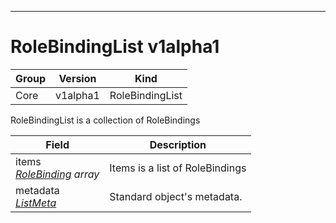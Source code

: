 

-----------
# RoleBindingList v1alpha1



Group        | Version     | Kind
------------ | ---------- | -----------
Core | v1alpha1 | RoleBindingList







RoleBindingList is a collection of RoleBindings



Field        | Description
------------ | -----------
items <br /> *[RoleBinding](#rolebinding-v1alpha1) array*  | Items is a list of RoleBindings
metadata <br /> *[ListMeta](#listmeta-unversioned)*  | Standard object's metadata.






